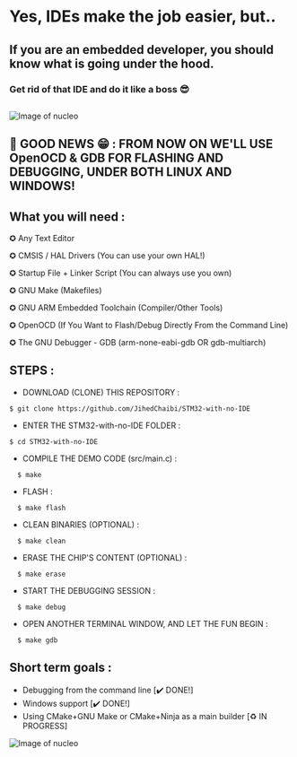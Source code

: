 # Yes, IDEs make the job easier, but..

## If you are an embedded developer, you should know what is going under the hood.

### Get rid of that IDE and do it like a boss  :sunglasses: 

##

![Image of nucleo](https://i.ibb.co/L956RGJ/FLLL2.jpg)


## :tada: GOOD NEWS :grin: : FROM NOW ON WE'LL USE OpenOCD & GDB FOR FLASHING AND DEBUGGING, UNDER BOTH LINUX AND WINDOWS!



## What you will need : 

✪ Any Text Editor

✪ CMSIS / HAL Drivers (You can use your own HAL!)  

✪ Startup File + Linker Script (You can always use you own)

✪ GNU Make (Makefiles)

✪ GNU ARM Embedded Toolchain (Compiler/Other Tools)

✪ OpenOCD (If You Want to Flash/Debug Directly From the Command Line)

✪ The GNU Debugger - GDB (arm-none-eabi-gdb OR gdb-multiarch)



##


## STEPS : 


* DOWNLOAD (CLONE) THIS REPOSITORY :

```
$ git clone https://github.com/JihedChaibi/STM32-with-no-IDE
```


* ENTER THE STM32-with-no-IDE FOLDER :

```
$ cd STM32-with-no-IDE
```
  
* COMPILE THE DEMO CODE (src/main.c) :
```
  $ make 
```
* FLASH :
```
  $ make flash
```
* CLEAN BINARIES (OPTIONAL) :
```
  $ make clean
```
* ERASE THE CHIP'S CONTENT (OPTIONAL) :
```
  $ make erase
```
* START THE DEBUGGING SESSION :
```
  $ make debug
```
* OPEN ANOTHER TERMINAL WINDOW, AND LET THE FUN BEGIN :
```
  $ make gdb
```

## Short term goals : 

- Debugging from the command line [:heavy_check_mark: DONE!] 
- Windows support [:heavy_check_mark: DONE!] 
- Using CMake+GNU Make or CMake+Ninja as a main builder [:recycle: IN PROGRESS]

![Image of nucleo](https://i.redd.it/5ao2f5ufjzf51.jpg)



